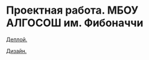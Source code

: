 # Проектная работа. МБОУ АЛГОСОШ им. Фибоначчи


[Деплой.](https://algososh-one.vercel.app/)

[Дизайн.](https://www.figma.com/file/RIkypcTQN5d37g7RRTFid0/Algososh_external_link?node-id=0%3A1)


